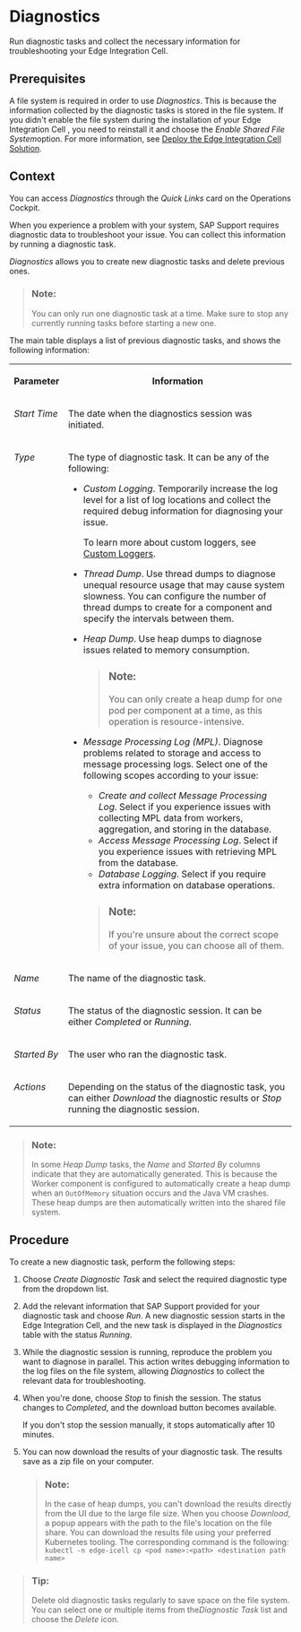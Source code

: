 <!-- loio80f3050fb26e42a6b09dfcdb06f8cd50 -->

# Diagnostics

Run diagnostic tasks and collect the necessary information for troubleshooting your Edge Integration Cell.



<a name="loio80f3050fb26e42a6b09dfcdb06f8cd50__section_im3_4gp_hcc"/>

## Prerequisites

A file system is required in order to use *Diagnostics*. This is because the information collected by the diagnostic tasks is stored in the file system. If you didn't enable the file system during the installation of your Edge Integration Cell , you need to reinstall it and choose the *Enable Shared File System*option. For more information, see [Deploy the Edge Integration Cell Solution](deploy-the-edge-integration-cell-solution-ab81b84.md).



<a name="loio80f3050fb26e42a6b09dfcdb06f8cd50__section_nh4_hhp_hcc"/>

## Context

You can access *Diagnostics* through the *Quick Links* card on the Operations Cockpit.

When you experience a problem with your system, SAP Support requires diagnostic data to troubleshoot your issue. You can collect this information by running a diagnostic task.

*Diagnostics* allows you to create new diagnostic tasks and delete previous ones.

> ### Note:  
> You can only run one diagnostic task at a time. Make sure to stop any currently running tasks before starting a new one.

The main table displays a list of previous diagnostic tasks, and shows the following information:


<table>
<tr>
<th valign="top">

Parameter

</th>
<th valign="top">

Information

</th>
</tr>
<tr>
<td valign="top">

*Start Time*

</td>
<td valign="top">

The date when the diagnostics session was initiated.

</td>
</tr>
<tr>
<td valign="top">

*Type*

</td>
<td valign="top">

The type of diagnostic task. It can be any of the following:

-   *Custom Logging*. Temporarily increase the log level for a list of log locations and collect the required debug information for diagnosing your issue.

    To learn more about custom loggers, see [Custom Loggers](custom-loggers-7e52a49.md).

-   *Thread Dump*. Use thread dumps to diagnose unequal resource usage that may cause system slowness. You can configure the number of thread dumps to create for a component and specify the intervals between them.
-   *Heap Dump*. Use heap dumps to diagnose issues related to memory consumption.

    > ### Note:  
    > You can only create a heap dump for one pod per component at a time, as this operation is resource-intensive.

-   *Message Processing Log \(MPL\)*. Diagnose problems related to storage and access to message processing logs. Select one of the following scopes according to your issue:

    -   *Create and collect Message Processing Log*. Select if you experience issues with collecting MPL data from workers, aggregation, and storing in the database.
    -   *Access Message Processing Log*. Select if you experience issues with retrieving MPL from the database.
    -   *Database Logging*. Select if you require extra information on database operations.

    > ### Note:  
    > If you're unsure about the correct scope of your issue, you can choose all of them.




</td>
</tr>
<tr>
<td valign="top">

*Name*

</td>
<td valign="top">

The name of the diagnostic task.

</td>
</tr>
<tr>
<td valign="top">

*Status*

</td>
<td valign="top">

The status of the diagnostic session. It can be either *Completed* or *Running*.

</td>
</tr>
<tr>
<td valign="top">

*Started By* 

</td>
<td valign="top">

The user who ran the diagnostic task.

</td>
</tr>
<tr>
<td valign="top">

*Actions*

</td>
<td valign="top">

Depending on the status of the diagnostic task, you can either *Download* the diagnostic results or *Stop* running the diagnostic session.

</td>
</tr>
</table>

> ### Note:  
> In some *Heap Dump* tasks, the *Name* and *Started By* columns indicate that they are automatically generated. This is because the Worker component is configured to automatically create a heap dump when an `OutOfMemory` situation occurs and the Java VM crashes. These heap dumps are then automatically written into the shared file system.



## Procedure

To create a new diagnostic task, perform the following steps:

1.  Choose *Create Diagnostic Task* and select the required diagnostic type from the dropdown list.
2.  Add the relevant information that SAP Support provided for your diagnostic task and choose *Run*. A new diagnostic session starts in the Edge Integration Cell, and the new task is displayed in the *Diagnostics* table with the status *Running*.
3.  While the diagnostic session is running, reproduce the problem you want to diagnose in parallel. This action writes debugging information to the log files on the file system, allowing *Diagnostics* to collect the relevant data for troubleshooting.
4.  When you're done, choose *Stop* to finish the session. The status changes to *Completed*, and the download button becomes available.

    If you don't stop the session manually, it stops automatically after 10 minutes.

5.  You can now download the results of your diagnostic task. The results save as a zip file on your computer.

    > ### Note:  
    > In the case of heap dumps, you can't download the results directly from the UI due to the large file size. When you choose *Download*, a popup appears with the path to the file's location on the file share. You can download the results file using your preferred Kubernetes tooling. The corresponding command is the following: `kubectl -n edge-icell cp <pod name>:<path> <destination path name>`


> ### Tip:  
> Delete old diagnostic tasks regularly to save space on the file system. You can select one or multiple items from the*Diagnostic Task* list and choose the *Delete* icon.

